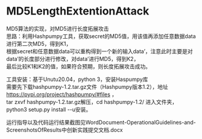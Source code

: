 # MD5LengthExtentionAttack
MD5算法的实现，对MD5进行长度拓展攻击  
思路：利用Hashpumpy工具，获取secret的MD5值，用该值再添加任意数据data进行第二次MD5，得到K1，  
      根据secret和任意数据data可以重构得到一个新的输入data’，注意此时主要是对data’的长度部分进行修改，对data’进行MD5，得到K2，    
      最后比较K1和K2的值，如果符合预期，则长度拓展攻击成功。  
  
工具安装：基于Unutu20.04，python 3，安装Haspumpy库   
需要先下载hashpumpy-1.2.tar.gz文件（Hashpumpy版本1.2），地址 https://pypi.org/project/hashpumpy/#files ，     
tar zxvf hashpumpy-1.2.tar.gz解压，cd hashpumpy-1.2/ 进入文件夹，python3 setup.py install --u安装。  


运行指导以及代码运行结果截图见WordDocument-OperationalGuidelines-and-ScreenshotsOfResults中创新实践提交文档.docx
